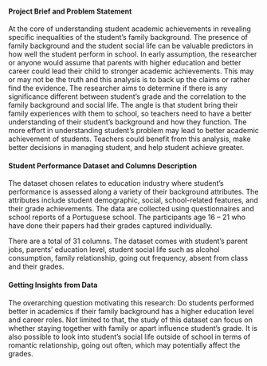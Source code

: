 #### Project Brief and Problem Statement

At the core of understanding student academic achievements in revealing specific inequalities of the student’s family background. The presence of family background and the student social life can be valuable predictors in how well the student perform in school. In early assumption, the researcher or anyone would assume that parents with higher education and better career could lead their child to stronger academic achievements. This may or may not be the truth and this analysis is to back up the claims or rather find the evidence. 
The researcher aims to determine if there is any significance different between student’s grade and the correlation to the family background and social life. The angle is that student bring their family experiences with them to school, so teachers need to have a better understanding of their student’s background and how they function. The more effort in understanding student’s problem may lead to better academic achievement of students. Teachers could benefit from this analysis, make better decisions in managing student, and help student achieve greater. 

#### Student Performance Dataset and Columns Description
The dataset chosen relates to education industry where student’s performance is assessed along a variety of their background attributes. The attributes include student demographic, social, school-related features, and their grade achievements. The data are collected using questionnaires and school reports of a Portuguese school. The participants age 16 – 21 who have done their papers had their grades captured individually. 

There are a total of 31 columns. The dataset comes with student’s parent jobs, parents’ education level, student social life such as alcohol consumption, family relationship, going out frequency, absent from class and their grades. 
 
#### Getting Insights from Data 
The overarching question motivating this research: Do students performed better in academics if their family background has a higher education level and career roles. Not limited to that, the study of this dataset can focus on whether staying together with family or apart influence student’s grade. It is also possible to look into student’s social life outside of school in terms of romantic relationship, going out often, which may potentially affect the grades. 

